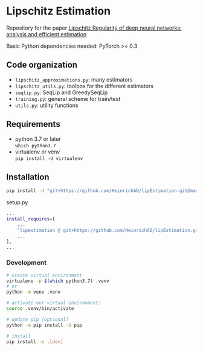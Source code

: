 # Lipschitz Estimation

Repository for the paper [Lipschitz Regularity of deep neural networks:
analysis and efficient estimation](https://arxiv.org/abs/1805.10965)

Basic Python dependencies needed: PyTorch >= 0.3


## Code organization

* `lipschitz_approximations.py`: many estimators
* `lipschitz_utils.py`: toolbox for the different estimators
* `seqlip.py`: SeqLip and GreedySeqLip
* `training.py`: general scheme for train/test
* `utils.py`: utility functions


## Requirements
- python 3.7 or later  
  `which python3.7`
- virtualenv or venv  
  `pip install -U virtualenv`


## Installation

```bash
pip install -U "git+https://github.com/HeinrichAD/lipEstimation.git@master"
```

setup.py
```bash
...
install_requires=[
    ...
    "lipestimation @ git+https://github.com/HeinrichAD/lipEstimation.git@master",
    ...
],
...
```

### Development

```bash
# create virtual environment
virtualenv -p $(which python3.7) .venv
# or
python -m venv .venv

# activate our virtual environment:
source .venv/bin/activate

# update pip (optional)
python -m pip install -U pip

# install
pip install -e .[dev]
```
